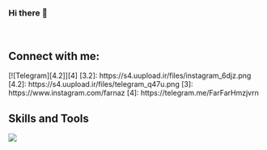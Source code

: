 ### Hi there 👋

<!--
**FarFarHmzjvrn/FarFarHmzjvrn** is a ✨ _special_ ✨ repository because its `README.md` (this file) appears on your GitHub profile.

Here are some ideas to get you started:

- 🔭 I’m currently working on ...
- 🌱 I’m currently learning 
- 👯 I’m looking to collaborate on ...
- 🤔 I’m looking for help with ...
- 💬 Ask me about ...
- 📫 How to reach me: 
- 😄 Pronouns: ...
- ⚡ Fun fact: ...
-->



<br>
<h2>Connect with me:</h2>
  [![Telegram][4.2]][4]
[3.2]: https://s4.uupload.ir/files/instagram_6djz.png
[4.2]: https://s4.uupload.ir/files/telegram_q47u.png
[3]: https://www.instagram.com/farnaz
[4]: https://telegram.me/FarFarHmzjvrn
<br>
<h2>Skills and Tools</h2>

<p align="left">
  <a href="https://skillicons.dev">
    <img src="https://skillicons.dev/icons?i=git,vscode,python,github,linux" />
  </a>
</p>













<!-- <details close="true"> -->
  <!-- <summary><b>:gear: &nbsp;Git statistics</b></summary> -->

 <!-- ![](./profile-3d-contrib/profile-night-rainbow.svg) -->
 
  <!-- <div align="center"> -->
  <!-- <img height="150px" src="https://github-readme-stats.vercel.app/api?username=FarFarHmzjvrn&show_icons=true&theme=highcontrast" /> -->
  <!-- <img height="150px" src="https://github-readme-stats.vercel.app/api/top-langs/?username=FarFarHmzjvrn&hide=html&layout=compact&theme=highcontrast" /> -->
 <!-- </div> -->
 
 
 <!-- </details> -->

